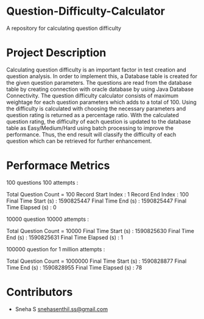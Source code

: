# Question-Difficulty-Calculator

A repository for calculating question difficulty

# Project Description

Calculating question difficulty is an important factor in test creation and question analysis. In order to implement this, a Database table is created for the given question parameters. The questions are read from the database table by creating connection with oracle database by using Java Database Connectivity. The question difficulty calculator consists of maximum weightage for each question parameters which adds to a total of 100. Using the difficulty is calculated with choosing the necessary parameters and question rating is returned as a percentage ratio. With the calculated question rating, the difficulty of each question is updated to the database table as Easy/Medium/Hard using batch processing to improve the performance. Thus, the end result will classify the difficulty of each question which can be retrieved for further enhancement.

# Performace Metrics

100 questions 100 attempts :
  
Total Question Count = 100
Record Start Index : 1
Record End Index : 100
Final Time Start (s) : 1590825447
Final Time End (s) : 1590825447
Final Time Elapsed (s) : 0


10000 question 10000 attempts :

Total Question Count = 10000
Final Time Start (s) : 1590825630
Final Time End (s) : 1590825631
Final Time Elapsed (s) : 1


100000 question for 1 million attempts :

Total Question Count = 1000000
Final Time Start (s) : 1590828877
Final Time End (s) : 1590828955
Final Time Elapsed (s) : 78

# Contributors 

 - Sneha S <snehasenthil.ss@gmail.com> 
 
